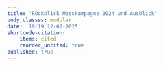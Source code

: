 ```yaml
---
title: 'Rückblick Messkampagne 2024 und Ausblick'
body_classes: modular
date: '19:19 12-02-2025'
shortcode-citation:
    items: cited
    reorder_uncited: true
published: true
---
```


